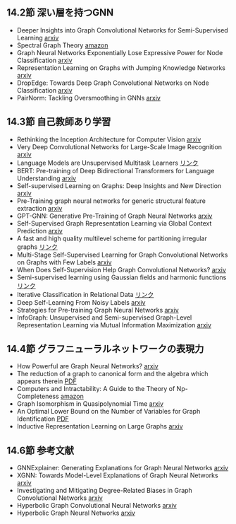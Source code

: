 ## 14.2節 深い層を持つGNN
- Deeper Insights into Graph Convolutional Networks for Semi-Supervised Learning [arxiv](https://arxiv.org/abs/1801.07606)
- Spectral Graph Theory [amazon](https://www.amazon.co.jp/dp/0821803158)
- Graph Neural Networks Exponentially Lose Expressive Power for Node Classification [arxiv](https://arxiv.org/abs/1905.10947)
- Representation Learning on Graphs with Jumping Knowledge Networks [arxiv](https://arxiv.org/abs/1806.03536)
- DropEdge: Towards Deep Graph Convolutional Networks on Node Classification [arxiv](https://arxiv.org/abs/1907.10903)
- PairNorm: Tackling Oversmoothing in GNNs [arxiv](https://arxiv.org/abs/1909.12223)
## 14.3節 自己教師あり学習
- Rethinking the Inception Architecture for Computer Vision [arxiv](https://arxiv.org/abs/1512.00567)
- Very Deep Convolutional Networks for Large-Scale Image Recognition [arxiv](https://arxiv.org/abs/1409.1556)
- Language Models are Unsupervised Multitask Learners [リンク](https://paperswithcode.com/paper/language-models-are-unsupervised-multitask)
- BERT: Pre-training of Deep Bidirectional Transformers for Language Understanding [arxiv](https://arxiv.org/abs/1810.04805)
- Self-supervised Learning on Graphs: Deep Insights and New Direction [arxiv](https://arxiv.org/abs/2006.10141)
- Pre-Training graph neural networks for generic structural feature extraction [arxiv](https://arxiv.org/abs/1905.13728)
- GPT-GNN: Generative Pre-Training of Graph Neural Networks [arxiv](https://arxiv.org/abs/2006.15437)
- Self-Supervised Graph Representation Learning via Global Context Prediction [arxiv](https://arxiv.org/abs/2003.01604)
- A fast and high quality multilevel scheme for partitioning irregular graphs [リンク](https://glaros.dtc.umn.edu/gkhome/node/107)
- Multi-Stage Self-Supervised Learning for Graph Convolutional Networks on Graphs with Few Labels [arxiv](https://arxiv.org/abs/1902.11038)
- When Does Self-Supervision Help Graph Convolutional Networks? [arxiv](https://arxiv.org/abs/2006.09136)
- Semi-supervised learning using Gaussian fields and harmonic functions [リンク](https://dl.acm.org/doi/10.5555/3041838.3041953)
- Iterative Classification in Relational Data [リンク](https://aaai.org/papers/ws00-06-007-iterative-classification-in-relational-data/)
- Deep Self-Learning From Noisy Labels [arxiv](https://arxiv.org/abs/1908.02160)
- Strategies for Pre-training Graph Neural Networks [arxiv](https://arxiv.org/abs/1905.12265)
- InfoGraph: Unsupervised and Semi-supervised Graph-Level Representation Learning via Mutual Information Maximization [arxiv](https://arxiv.org/abs/1908.01000)
## 14.4節 グラフニューラルネットワークの表現力
- How Powerful are Graph Neural Networks? [arxiv](https://arxiv.org/abs/1810.00826)
- The reduction of a graph to canonical form and the algebra which appears therein [PDF](https://www.iti.zcu.cz/wl2018/pdf/wl_paper_translation.pdf)
- Computers and Intractability: A Guide to the Theory of Np-Completeness [amazon](https://www.amazon.co.jp/dp/0716710455)
- Graph Isomorphism in Quasipolynomial Time [arxiv](https://arxiv.org/abs/1512.03547)
- An Optimal Lower Bound on the Number of Variables for Graph Identification [PDF](https://people.cs.umass.edu/~immerman/pub/opt.pdf)
- Inductive Representation Learning on Large Graphs [arxiv](https://arxiv.org/abs/1706.02216)
## 14.6節 参考文献
- GNNExplainer: Generating Explanations for Graph Neural Networks [arxiv](https://arxiv.org/abs/1903.03894)
- XGNN: Towards Model-Level Explanations of Graph Neural Networks [arxiv](https://arxiv.org/abs/2006.02587)
- Investigating and Mitigating Degree-Related Biases in Graph Convolutional Networks [arxiv](https://arxiv.org/abs/2006.15643)
- Hyperbolic Graph Convolutional Neural Networks [arxiv](https://arxiv.org/abs/1910.12933)
- Hyperbolic Graph Neural Networks [arxiv](https://arxiv.org/abs/1910.12892)